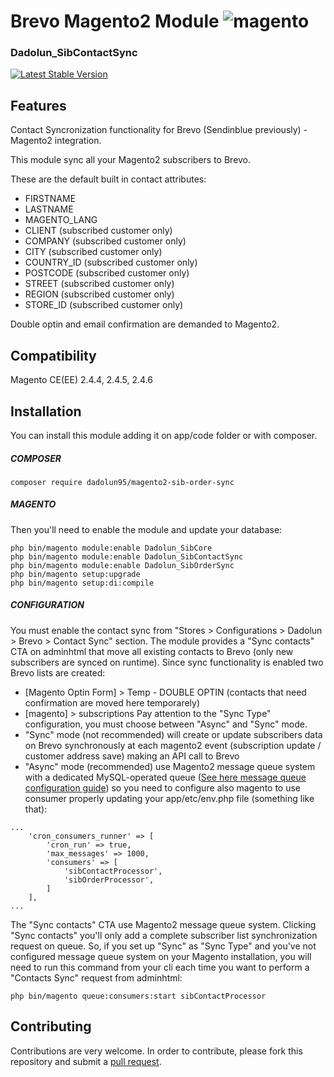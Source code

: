# Brevo Magento2 Module <img src="https://avatars.githubusercontent.com/u/168457?s=40&v=4" alt="magento" />

### Dadolun_SibContactSync

[![Latest Stable Version](https://poser.pugx.org/dadolun95/magento2-sib-contact-sync/v/stable)](https://packagist.org/packages/dadolun95/magento2-sib-contact-sync)

## Features
Contact Syncronization functionality for Brevo (Sendinblue previously) - Magento2 integration.

This module sync all your Magento2 subscribers to Brevo.

These are the default built in contact attributes:
- FIRSTNAME
- LASTNAME
- MAGENTO_LANG
- CLIENT (subscribed customer only)
- COMPANY (subscribed customer only)
- CITY (subscribed customer only)
- COUNTRY_ID (subscribed customer only)
- POSTCODE (subscribed customer only)
- STREET (subscribed customer only)
- REGION (subscribed customer only)
- STORE_ID (subscribed customer only)


Double optin and email confirmation are demanded to Magento2.

## Compatibility
Magento CE(EE) 2.4.4, 2.4.5, 2.4.6

## Installation
You can install this module adding it on app/code folder or with composer.
##### COMPOSER
```
composer require dadolun95/magento2-sib-order-sync
```
##### MAGENTO
Then you'll need to enable the module and update your database:
```
php bin/magento module:enable Dadolun_SibCore
php bin/magento module:enable Dadolun_SibContactSync
php bin/magento module:enable Dadolun_SibOrderSync
php bin/magento setup:upgrade
php bin/magento setup:di:compile
```

##### CONFIGURATION
You must enable the contact sync from "Stores > Configurations > Dadolun > Brevo > Contact Sync" section.
The module provides a "Sync contacts" CTA on adminhtml that move all existing contacts to Brevo (only new subscribers are synced on runtime).
Since sync functionality is enabled two Brevo lists are created:
- [Magento Optin Form] > Temp - DOUBLE OPTIN (contacts that need confirmation are moved here temporarely)
- [magento] > subscriptions
Pay attention to the "Sync Type" configuration, you must choose between "Async" and "Sync" mode.
- "Sync" mode (not recommended) will create or update subscribers data on Brevo synchronously at each magento2 event (subscription update / customer address save) making an API call to Brevo
- "Async" mode (recommended) use Magento2 message queue system with a dedicated MySQL-operated queue ([See here message queue configuration guide](https://experienceleague.adobe.com/docs/commerce-operations/configuration-guide/message-queues/manage-message-queues.html?lang=en)) so you need to configure also magento to use consumer properly updating your app/etc/env.php file (something like that):
```
...
    'cron_consumers_runner' => [
        'cron_run' => true,
        'max_messages' => 1000,
        'consumers' => [
            'sibContactProcessor',
            'sibOrderProcessor',
        ]
    ],
...
```
The "Sync contacts" CTA use Magento2 message queue system. Clicking "Sync contacts" you'll only add a complete subscriber list synchronization request on queue. So, if you set up "Sync" as "Sync Type" and you've not configured message queue system on your Magento installation, you will need to run this command from your cli each time you want to perform a "Contacts Sync" request from adminhtml:
```
php bin/magento queue:consumers:start sibContactProcessor
```

## Contributing
Contributions are very welcome. In order to contribute, please fork this repository and submit a [pull request](https://docs.github.com/en/free-pro-team@latest/github/collaborating-with-issues-and-pull-requests/creating-a-pull-request).
